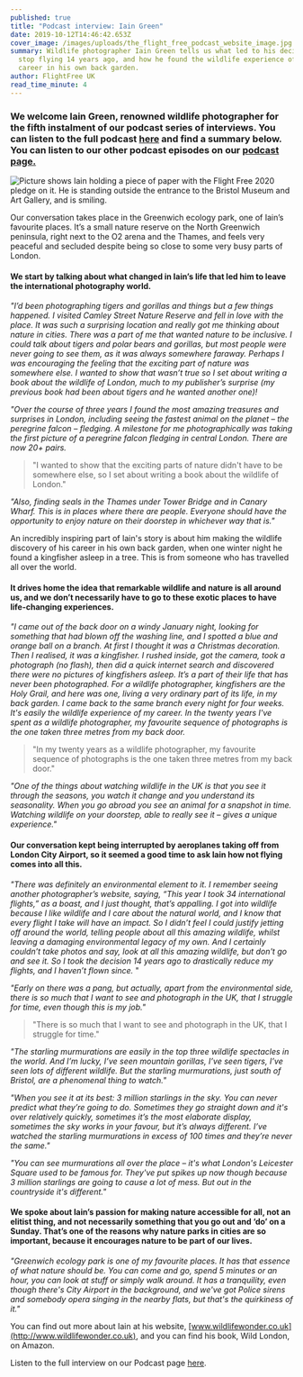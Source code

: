 ```yaml
---
published: true
title: "Podcast interview: Iain Green"
date: 2019-10-12T14:46:42.653Z
cover_image: /images/uploads/the_flight_free_podcast_website_image.jpg
summary: Wildlife photographer Iain Green tells us what led to his decision to
  stop flying 14 years ago, and how he found the wildlife experience of his
  career in his own back garden.
author: FlightFree UK
read_time_minute: 4
---
```

### We welcome Iain Green, renowned wildlife photographer for the fifth instalment of our podcast series of interviews. You can listen to the full podcast [here](https://soundcloud.com/info-728724237/iain-green) and find a summary below. You can listen to our other podcast episodes on our [podcast page.](https://flightfree.co.uk/podcast/)

![Picture shows Iain holding a piece of paper with the Flight Free 2020 pledge on it. He is standing outside the entrance to the Bristol Museum and Art Gallery, and is smiling. ](/images/uploads/iain-green.jpg)

Our conversation takes place in the Greenwich ecology park, one of Iain’s favourite places. It’s a small nature reserve on the North Greenwich peninsula, right next to the O2 arena and the Thames, and feels very peaceful and secluded despite being so close to some very busy parts of London. 

#### We start by talking about what changed in Iain’s life that led him to leave the international photography world.

*"I’d been photographing tigers and gorillas and things but a few things happened. I visited Camley Street Nature Reserve and fell in love with the place. It was such a surprising location and really got me thinking about nature in cities. There was a part of me that wanted nature to be inclusive. I could talk about tigers and polar bears and gorillas, but most people were never going to see them, as it was always somewhere faraway. Perhaps I was encouraging the feeling that the exciting part of nature was somewhere else. I wanted to show that wasn’t true so I set about writing a book about the wildlife of London, much to my publisher’s surprise (my previous book had been about tigers and he wanted another one)!*

*"Over the course of three years I found the most amazing treasures and surprises in London, including seeing the fastest animal on the planet – the peregrine falcon – fledging. A milestone for me photographically was taking the first picture of a peregrine falcon fledging in central London. There are now 20+ pairs.*

> "I wanted to show that the exciting parts of nature didn't have to be somewhere else, so I set about writing a book about the wildlife of London."

*"Also, finding seals in the Thames under Tower Bridge and in Canary Wharf. This is in places where there are people. Everyone should have the opportunity to enjoy nature on their doorstep in whichever way that is."*

An incredibly inspiring part of Iain's story is about him making the wildlife discovery of his career in his own back garden, when one winter night he found a kingfisher asleep in a tree. This is from someone who has travelled all over the world. 

#### It drives home the idea that remarkable wildlife and nature is all around us, and we don’t necessarily have to go to these exotic places to have life-changing experiences.

*"I came out of the back door on a windy January night, looking for something that had blown off the washing line, and I spotted a blue and orange ball on a branch. At first I thought it was a Christmas decoration. Then I realised, it was a kingfisher. I rushed inside, got the camera, took a photograph (no flash), then did a quick internet search and discovered there were no pictures of kingfishers asleep. It’s a part of their life that has never been photographed. For a wildlife photographer, kingfishers are the Holy Grail, and here was one, living a very ordinary part of its life, in my back garden. I came back to the same branch every night for four weeks. It's easily the wildlife experience of my career. In the twenty years I've spent as a wildlife photographer, my favourite sequence of photographs is the one taken three metres from my back door.* 

> "In my twenty years as a wildlife photographer, my favourite sequence of photographs is the one taken three metres from my back door."

*"One of the things about watching wildlife in the UK is that you see it through the seasons, you watch it change and you understand its seasonality. When you go abroad you see an animal for a snapshot in time. Watching wildlife on your doorstep, able to really see it – gives a unique experience."*

#### Our conversation kept being interrupted by aeroplanes taking off from London City Airport, so it seemed a good time to ask Iain how not flying comes into all this.

*"There was definitely an environmental element to it. I remember seeing another photographer’s website, saying, “This year I took 34 international flights,” as a boast, and I just thought, that’s appalling. I got into wildlife because I like wildlife and I care about the natural world, and I know that every flight I take will have an impact. So I didn’t feel I could justify jetting off around the world, telling people about all this amazing wildlife, whilst leaving a damaging environmental legacy of my own. And I certainly couldn’t take photos and say, look at all this amazing wildlife, but don't go and see it. So I took the decision 14 years ago to drastically reduce my flights, and I haven’t flown since.* "

*"Early on there was a pang, but actually, apart from the environmental side, there is so much that I want to see and photograph in the UK, that I struggle for time, even though this is my job."*

> "There is so much that I want to see and photograph in the UK, that I struggle for time."

*"The starling murmurations are easily in the top three wildlife spectacles in the world. And I’m lucky, I’ve seen mountain gorillas, I’ve seen tigers, I’ve seen lots of different wildlife. But the starling murmurations, just south of Bristol, are a phenomenal thing to watch."*

*"When you see it at its best: 3 million starlings in the sky. You can never predict what they’re going to do. Sometimes they go straight down and it's over relatively quickly, sometimes it’s the most elaborate display, sometimes the sky works in your favour, but it’s always different. I’ve watched the starling murmurations in excess of 100 times and they’re never the same."*

*"You can see murmurations all over the place – it's what London's Leicester Square used to be famous for. They've put spikes up now though because 3 million starlings are going to cause a lot of mess. But out in the countryside it's different."*

#### We spoke about Iain’s passion for making nature accessible for all, not an elitist thing, and not necessarily something that you go out and ‘do’ on a Sunday. That’s one of the reasons why nature parks in cities are so important, because it encourages nature to be part of our lives.

*"Greenwich ecology park is one of my favourite places. It has that essence of what nature should be. You can come and go, spend 5 minutes or an hour, you can look at stuff or simply walk around. It has a tranquility, even though there's City Airport in the background, and we've got Police sirens and somebody opera singing in the nearby flats, but that's the quirkiness of it."*

You can find out more about Iain at his website, [www.wildlifewonder.co.uk](http://www.wildlifewonder.co.uk), and you can find his book, Wild London, on Amazon.

Listen to the full interview on our Podcast page [here](https://soundcloud.com/info-728724237/iain-green).